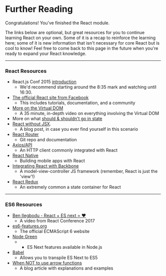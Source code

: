 # Further Reading

Congratulations! You've finished the React module.

The links below are optional, but great resources for you to continue learning React on your own. Some of it is a recap to reinforce the learning here; some of it is new information that isn't necessary for core React but is cool to know! Feel free to come back to this page in the future when you're ready to expand your React knowledge.

---
### React Resources
* React.js Conf 2015 [introduction](https://www.youtube.com/watch?v=KVZ-P-ZI6W4&feature=youtu.be&t=510)
  * We'd recommend starting around the 8:35 mark and watching until 16:30.
* [The official React site from Facebook](https://facebook.github.io/react/)
  * This includes tutorials, documentation, and a community
* [More on the Virtual DOM](https://www.youtube.com/watch?v=-DX3vJiqxm4)
  * A 35 minute, in-depth video on everything involving the Virtual DOM
* More on what [should & shouldn't go in state](https://facebook.github.io/react/docs/state-and-lifecycle.html)
* [React without JSX](http://jamesknelson.com/learn-raw-react-no-jsx-flux-es6-webpack/).
  * A blog post, in case you ever find yourself in this scenario
* [React Router](https://github.com/reactjs/react-router)
  * Git repo and documentation
* [Axios/API](https://www.npmjs.com/package/axios)
  * An HTTP client commonly integrated with React
* [React Native](https://facebook.github.io/react-native/)
  * Building mobile apps with React
* [Integrating React with Backbone](https://blog.engineyard.com/2015/integrating-react-with-backbone)
  *  A model-view-controller JS framework (remember, React is just the 'view'!)
* [React Redux](https://github.com/reactjs/redux)
  *  An extremely common a state container for React


---

### ES6 Resources

* [Ben Ilegbodu - React + ES next = ♥ ](https://www.youtube.com/watch?v=jh_Qzi-yHU0&index=7&list=PLb0IAmt7-GS3fZ46IGFirdqKTIxlws7e0)
  * A video from React Conference 2017
* [es6-features.org](http://es6-features.org/)
  * The official ECMAScript 6 website
* [Node Green](http://node.green/)
  *  - ES Next features available in Node.js
* [Babel](https://babeljs.io/)
  *  Allows you to transpile ES Next to ES5
* [When NOT to use arrow functions](https://rainsoft.io/when-not-to-use-arrow-functions-in-javascript/)
  * A blog article with explanations and examples
